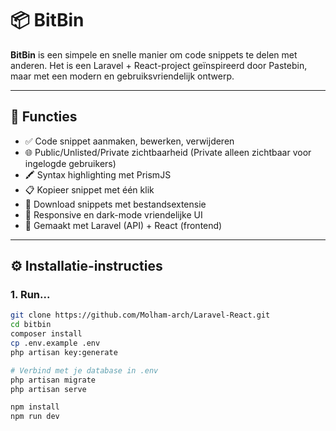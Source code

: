 # 📦 BitBin

**BitBin** is een simpele en snelle manier om code snippets te delen met anderen. Het is een Laravel + React-project geïnspireerd door Pastebin, maar met een modern en gebruiksvriendelijk ontwerp.

---

## 🚀 Functies

- ✅ Code snippet aanmaken, bewerken, verwijderen
- 🌐 Public/Unlisted/Private zichtbaarheid (Private alleen zichtbaar voor ingelogde gebruikers)
- 🖍️ Syntax highlighting met PrismJS
- 📋 Kopieer snippet met één klik
- 💾 Download snippets met bestandsextensie
- 🧹 Responsive en dark-mode vriendelijke UI
- 🧠 Gemaakt met Laravel (API) + React (frontend)

---

## ⚙️ Installatie-instructies

### 1. Run...

```bash
git clone https://github.com/Molham-arch/Laravel-React.git
cd bitbin
composer install
cp .env.example .env
php artisan key:generate

# Verbind met je database in .env
php artisan migrate
php artisan serve

npm install
npm run dev
